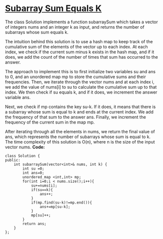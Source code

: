 # [Subarray Sum Equals K](https://leetcode.com/problems/subarray-sum-equals-k/)
The class Solution implements a function subarraySum which takes a vector of integers nums and an integer k as input, and returns the number of subarrays whose sum equals k.

The intuition behind this solution is to use a hash map to keep track of the cumulative sum of the elements of the vector up to each index. At each index, we check if the current sum minus k exists in the hash map, and if it does, we add the count of the number of times that sum has occurred to the answer.

The approach to implement this is to first initialize two variables su and ans to 0, and an unordered map mp to store the cumulative sums and their frequencies. Then, we iterate through the vector nums and at each index i, we add the value of nums[i] to su to calculate the cumulative sum up to that index. We then check if su equals k, and if it does, we increment the answer variable ans.

Next, we check if mp contains the key su-k. If it does, it means that there is a subarray whose sum is equal to k and ends at the current index. We add the frequency of that sum to the answer ans. Finally, we increment the frequency of the current sum in the map mp.

After iterating through all the elements in nums, we return the final value of ans, which represents the number of subarrays whose sum is equal to k. The time complexity of this solution is O(n), where n is the size of the input vector nums.
**Code:**
```
class Solution {
public:
    int subarraySum(vector<int>& nums, int k) {
        int su =0;
        int ans=0;
        unordered_map <int,int> mp;
        for(int i=0;i < nums.size();i++){
            su+=nums[i];
            if(su==k){
                ans++;
            }
            if(mp.find(su-k)!=mp.end()){
                ans+=mp[su-k];
            }
            mp[su]++;
        }
        return ans;
    }
};
```
